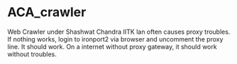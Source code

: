 # ACA_crawler
Web Crawler under Shashwat Chandra
IITK lan often causes proxy troubles. If nothing works, login to ironport2 via browser and uncomment the proxy line. It should work. On a internet without proxy gateway, it should work without troubles.
